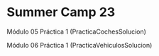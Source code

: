 # Summer Camp 23

Módulo 05
Práctica 1 (PracticaCochesSolucion)

Módulo 06
Práctica 1 (PracticaVehiculosSolucion)
